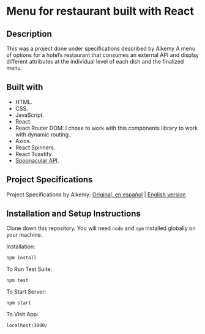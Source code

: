 # Menu for restaurant built with React
## Description
This was a project done under specifications described by Alkemy
A menu of options for a hotel’s restaurant that consumes an external API and display different attributes at the individual level of each dish and the finalized menu.
## Built with
* HTML.
* CSS.
* JavaScript.
* React.
* React Router DOM: I chose to work with this components library to work with dynamic routing.
* Axios.
* React Spinners.
* React Toastify.
* [Spoonacular API](https://spoonacular.com/food-api).

## Project Specifications

Project Specifications by Alkemy: [Original, en español](https://drive.google.com/file/d/1RmjKavHpdoTGUT8tkRQP22o5DTiEbFMn/view?usp=sharing) | [English version](https://docs.google.com/document/d/1t4smWoX_AHVmwG4mLmgwMQAIaK0jJBhQ3PCskg2ceDM/edit?usp=sharing)

## Installation and Setup Instructions
Clone down this repository. You will need `node` and `npm` installed globally on your machine.  

Installation:

`npm install`  

To Run Test Suite:  

`npm test`  

To Start Server:

`npm start`  

To Visit App:

`localhost:3000/`  
